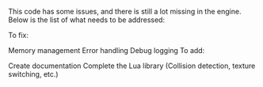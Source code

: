 This code has some issues, and there is still a lot missing in the engine. Below is the list of what needs to be addressed:

To fix:

Memory management
Error handling
Debug logging
To add:

Create documentation
Complete the Lua library (Collision detection, texture switching, etc.)
